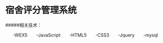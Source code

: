 # 宿舍评分管理系统

#####相关技术：

       -WEX5
       -JavaScript
       -HTML5
       -CSS3
       -Jquery
       -mysql
